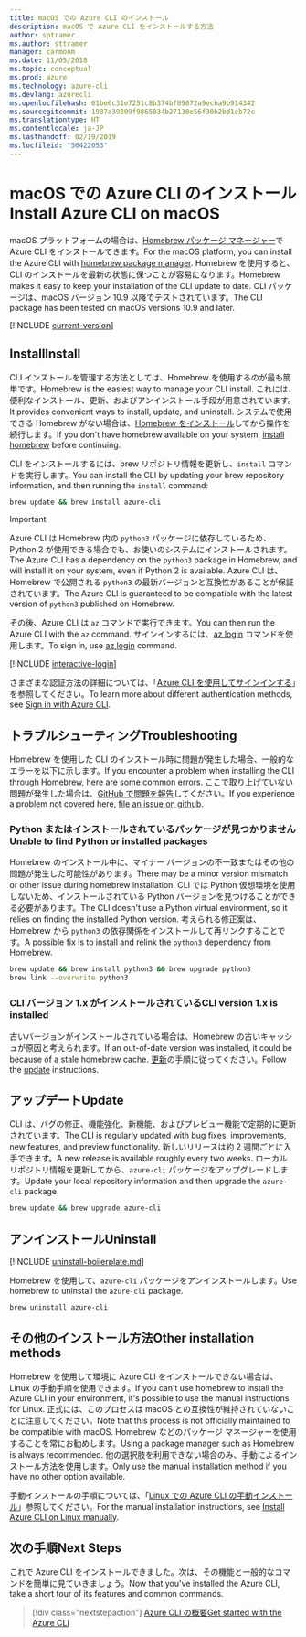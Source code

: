 ```yaml
---
title: macOS での Azure CLI のインストール
description: macOS で Azure CLI をインストールする方法
author: sptramer
ms.author: sttramer
manager: carmonm
ms.date: 11/05/2018
ms.topic: conceptual
ms.prod: azure
ms.technology: azure-cli
ms.devlang: azurecli
ms.openlocfilehash: 61be6c31e7251c8b374bf09072a9ecba9b914342
ms.sourcegitcommit: 1987a39809f9865034b27130e56f30b2bd1eb72c
ms.translationtype: HT
ms.contentlocale: ja-JP
ms.lasthandoff: 02/19/2019
ms.locfileid: "56422053"
---
```

# <a name="install-azure-cli-on-macos"></a><span data-ttu-id="c352a-103">macOS での Azure CLI のインストール</span><span class="sxs-lookup"><span data-stu-id="c352a-103">Install Azure CLI on macOS</span></span>

<span data-ttu-id="c352a-104">macOS プラットフォームの場合は、[Homebrew パッケージ マネージャー](https://brew.sh)で Azure CLI をインストールできます。</span><span class="sxs-lookup"><span data-stu-id="c352a-104">For the macOS platform, you can install the Azure CLI with [homebrew package manager](https://brew.sh).</span></span> <span data-ttu-id="c352a-105">Homebrew を使用すると、CLI のインストールを最新の状態に保つことが容易になります。</span><span class="sxs-lookup"><span data-stu-id="c352a-105">Homebrew makes it easy to keep your installation of the CLI update to date.</span></span> <span data-ttu-id="c352a-106">CLI パッケージは、macOS バージョン 10.9 以降でテストされています。</span><span class="sxs-lookup"><span data-stu-id="c352a-106">The CLI package has been tested on macOS versions 10.9 and later.</span></span>

[!INCLUDE [current-version](includes/current-version.md)]

## <a name="install"></a><span data-ttu-id="c352a-107">Install</span><span class="sxs-lookup"><span data-stu-id="c352a-107">Install</span></span>

<span data-ttu-id="c352a-108">CLI インストールを管理する方法としては、Homebrew を使用するのが最も簡単です。</span><span class="sxs-lookup"><span data-stu-id="c352a-108">Homebrew is the easiest way to manage your CLI install.</span></span> <span data-ttu-id="c352a-109">これには、便利なインストール、更新、およびアンインストール手段が用意されています。</span><span class="sxs-lookup"><span data-stu-id="c352a-109">It provides convenient ways to install, update, and uninstall.</span></span>
<span data-ttu-id="c352a-110">システムで使用できる Homebrew がない場合は、[Homebrew をインストール](https://docs.brew.sh/Installation.html)してから操作を続行します。</span><span class="sxs-lookup"><span data-stu-id="c352a-110">If you don't have homebrew available on your system, [install homebrew](https://docs.brew.sh/Installation.html) before continuing.</span></span>

<span data-ttu-id="c352a-111">CLI をインストールするには、brew リポジトリ情報を更新し、`install` コマンドを実行します。</span><span class="sxs-lookup"><span data-stu-id="c352a-111">You can install the CLI by updating your brew repository information, and then running the `install` command:</span></span>

```bash
brew update && brew install azure-cli
```

> [!IMPORTANT]
>
> <span data-ttu-id="c352a-112">Azure CLI は Homebrew 内の `python3` パッケージに依存しているため、Python 2 が使用できる場合でも、お使いのシステムにインストールされます。</span><span class="sxs-lookup"><span data-stu-id="c352a-112">The Azure CLI has a dependency on the `python3` package in Homebrew, and will install it on your system, even if Python 2 is available.</span></span> <span data-ttu-id="c352a-113">Azure CLI は、Homebrew で公開される `python3` の最新バージョンと互換性があることが保証されています。</span><span class="sxs-lookup"><span data-stu-id="c352a-113">The Azure CLI is guaranteed to be compatible with the latest version of `python3` published on Homebrew.</span></span>

<span data-ttu-id="c352a-114">その後、Azure CLI は `az` コマンドで実行できます。</span><span class="sxs-lookup"><span data-stu-id="c352a-114">You can then run the Azure CLI with the `az` command.</span></span> <span data-ttu-id="c352a-115">サインインするには、[az login](/cli/azure/reference-index#az-login) コマンドを使用します。</span><span class="sxs-lookup"><span data-stu-id="c352a-115">To sign in, use [az login](/cli/azure/reference-index#az-login) command.</span></span>

[!INCLUDE [interactive-login](includes/interactive-login.md)]

<span data-ttu-id="c352a-116">さまざまな認証方法の詳細については、「[Azure CLI を使用してサインインする](authenticate-azure-cli.md)」を参照してください。</span><span class="sxs-lookup"><span data-stu-id="c352a-116">To learn more about different authentication methods, see [Sign in with Azure CLI](authenticate-azure-cli.md).</span></span>

## <a name="troubleshooting"></a><span data-ttu-id="c352a-117">トラブルシューティング</span><span class="sxs-lookup"><span data-stu-id="c352a-117">Troubleshooting</span></span>

<span data-ttu-id="c352a-118">Homebrew を使用した CLI のインストール時に問題が発生した場合、一般的なエラーを以下に示します。</span><span class="sxs-lookup"><span data-stu-id="c352a-118">If you encounter a problem when installing the CLI through Homebrew, here are some common errors.</span></span> <span data-ttu-id="c352a-119">ここで取り上げていない問題が発生した場合は、[GitHub で問題を報告](https://github.com/Azure/azure-cli/issues)してください。</span><span class="sxs-lookup"><span data-stu-id="c352a-119">If you experience a problem not covered here, [file an issue on github](https://github.com/Azure/azure-cli/issues).</span></span>

### <a name="unable-to-find-python-or-installed-packages"></a><span data-ttu-id="c352a-120">Python またはインストールされているパッケージが見つかりません</span><span class="sxs-lookup"><span data-stu-id="c352a-120">Unable to find Python or installed packages</span></span>

<span data-ttu-id="c352a-121">Homebrew のインストール中に、マイナー バージョンの不一致またはその他の問題が発生した可能性があります。</span><span class="sxs-lookup"><span data-stu-id="c352a-121">There may be a minor version mismatch or other issue during homebrew installation.</span></span> <span data-ttu-id="c352a-122">CLI では Python 仮想環境を使用しないため、インストールされている Python バージョンを見つけることができる必要があります。</span><span class="sxs-lookup"><span data-stu-id="c352a-122">The CLI doesn't use a Python virtual environment, so it relies on finding the installed Python version.</span></span> <span data-ttu-id="c352a-123">考えられる修正案は、Homebrew から `python3` の依存関係をインストールして再リンクすることです。</span><span class="sxs-lookup"><span data-stu-id="c352a-123">A possible fix is to install and relink the `python3` dependency from Homebrew.</span></span>

```bash
brew update && brew install python3 && brew upgrade python3
brew link --overwrite python3
```

### <a name="cli-version-1x-is-installed"></a><span data-ttu-id="c352a-124">CLI バージョン 1.x がインストールされている</span><span class="sxs-lookup"><span data-stu-id="c352a-124">CLI version 1.x is installed</span></span>

<span data-ttu-id="c352a-125">古いバージョンがインストールされている場合は、Homebrew の古いキャッシュが原因と考えられます。</span><span class="sxs-lookup"><span data-stu-id="c352a-125">If an out-of-date version was installed, it could be because of a stale homebrew cache.</span></span> <span data-ttu-id="c352a-126">[更新](#Update)の手順に従ってください。</span><span class="sxs-lookup"><span data-stu-id="c352a-126">Follow the [update](#Update) instructions.</span></span>

## <a name="update"></a><span data-ttu-id="c352a-127">アップデート</span><span class="sxs-lookup"><span data-stu-id="c352a-127">Update</span></span>

<span data-ttu-id="c352a-128">CLI は、バグの修正、機能強化、新機能、およびプレビュー機能で定期的に更新されています。</span><span class="sxs-lookup"><span data-stu-id="c352a-128">The CLI is regularly updated with bug fixes, improvements, new features, and preview functionality.</span></span> <span data-ttu-id="c352a-129">新しいリリースは約 2 週間ごとに入手できます。</span><span class="sxs-lookup"><span data-stu-id="c352a-129">A new release is available roughly every two weeks.</span></span> <span data-ttu-id="c352a-130">ローカル リポジトリ情報を更新してから、`azure-cli` パッケージをアップグレードします。</span><span class="sxs-lookup"><span data-stu-id="c352a-130">Update your local repository information and then upgrade the `azure-cli` package.</span></span>

```bash
brew update && brew upgrade azure-cli
```

## <a name="uninstall"></a><span data-ttu-id="c352a-131">アンインストール</span><span class="sxs-lookup"><span data-stu-id="c352a-131">Uninstall</span></span>

[!INCLUDE [uninstall-boilerplate.md](includes/uninstall-boilerplate.md)]

<span data-ttu-id="c352a-132">Homebrew を使用して、`azure-cli` パッケージをアンインストールします。</span><span class="sxs-lookup"><span data-stu-id="c352a-132">Use homebrew to uninstall the `azure-cli` package.</span></span>

```bash
brew uninstall azure-cli
```

## <a name="other-installation-methods"></a><span data-ttu-id="c352a-133">その他のインストール方法</span><span class="sxs-lookup"><span data-stu-id="c352a-133">Other installation methods</span></span>

<span data-ttu-id="c352a-134">Homebrew を使用して環境に Azure CLI をインストールできない場合は、Linux の手動手順を使用できます。</span><span class="sxs-lookup"><span data-stu-id="c352a-134">If you can't use homebrew to install the Azure CLI in your environment, it's possible to use the manual instructions for Linux.</span></span> <span data-ttu-id="c352a-135">正式には、このプロセスは macOS との互換性が維持されていないことに注意してください。</span><span class="sxs-lookup"><span data-stu-id="c352a-135">Note that this process is not officially maintained to be compatible with macOS.</span></span> <span data-ttu-id="c352a-136">Homebrew などのパッケージ マネージャーを使用することを常にお勧めします。</span><span class="sxs-lookup"><span data-stu-id="c352a-136">Using a package manager such as Homebrew is always recommended.</span></span> <span data-ttu-id="c352a-137">他の選択肢を利用できない場合のみ、手動によるインストール方法を使用します。</span><span class="sxs-lookup"><span data-stu-id="c352a-137">Only use the manual installation method if you have no other option available.</span></span>

<span data-ttu-id="c352a-138">手動インストールの手順については、「[Linux での Azure CLI の手動インストール](install-azure-cli-linux.md)」参照してください。</span><span class="sxs-lookup"><span data-stu-id="c352a-138">For the manual installation instructions, see [Install Azure CLI on Linux manually](install-azure-cli-linux.md).</span></span>

## <a name="next-steps"></a><span data-ttu-id="c352a-139">次の手順</span><span class="sxs-lookup"><span data-stu-id="c352a-139">Next Steps</span></span>

<span data-ttu-id="c352a-140">これで Azure CLI をインストールできました。次は、その機能と一般的なコマンドを簡単に見ていきましょう。</span><span class="sxs-lookup"><span data-stu-id="c352a-140">Now that you've installed the Azure CLI, take a short tour of its features and common commands.</span></span>

> [!div class="nextstepaction"]
> [<span data-ttu-id="c352a-141">Azure CLI の概要</span><span class="sxs-lookup"><span data-stu-id="c352a-141">Get started with the Azure CLI</span></span>](get-started-with-azure-cli.md)
